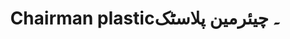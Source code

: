 ---
title: "Chairman plastic۔ چیئرمین پلاسٹک"
url: /karachi/chairman-plastic-chyy-rmyn-plsttkh/
shop: shop
---